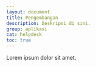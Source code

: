 ```yaml
---
layout: document
title: Pengembangan
description: Deskripsi di sini.
group: aplikasi
cat: helpdesk
toc: true
---
```


Lorem ipsum dolor sit amet.
